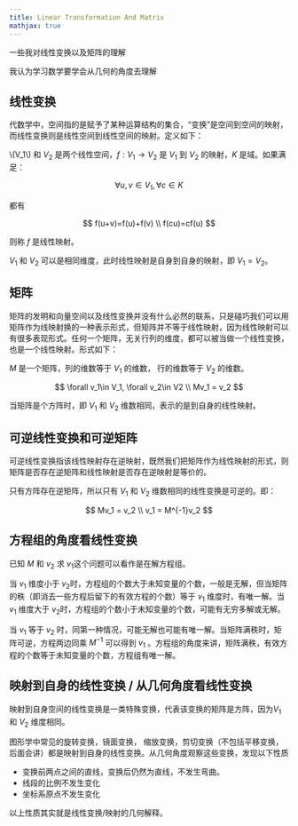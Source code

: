 ```yaml
---
title: Linear Transformation And Matrix
mathjax: true
---
```


一些我对线性变换以及矩阵的理解

我认为学习数学要学会从几何的角度去理解

## 线性变换

代数学中，空间指的是赋予了某种运算结构的集合，“变换”是空间到空间的映射，而线性变换则是线性空间到线性空间的映射。定义如下：

\\(V_1\\) 和 $V_2$ 是两个线性空间，$f:V_1\rightarrow V_2$ 是 $V_1$ 到 $V_2$ 的映射，$K$ 是域。如果满足：

$$ \forall u,v\in V_1, \forall c\in K $$

都有

$$ f(u+v)=f(u)+f(v) \\ f(cu)=cf(u) $$

则称 $f$ 是线性映射。

$V_1$ 和 $V_2$ 可以是相同维度，此时线性映射是自身到自身的映射，即 $V_1=V_2$。

## 矩阵

矩阵的发明和向量空间以及线性变换并没有什么必然的联系，只是碰巧我们可以用矩阵作为线映射换的一种表示形式，但矩阵并不等于线性映射，因为线性映射可以有很多表现形式。任何一个矩阵，无关行列的维度，都可以被当做一个线性变换，也是一个线性映射。形式如下：

$M$ 是一个矩阵，列的维数等于 $V_1$ 的维数， 行的维数等于 $V_2$ 的维数。

$$ \forall v_1\in V_1, \forall v_2\in V2 \\ Mv_1 = v_2 $$

当矩阵是个方阵时，即 $V_1$ 和 $V_2$ 维数相同，表示的是到自身的线性映射。

## 可逆线性变换和可逆矩阵

可逆线性变换指该线性映射存在逆映射，既然我们把矩阵作为线性映射的形式，则矩阵是否存在逆矩阵和线性映射是否存在逆映射是等价的。

只有方阵存在逆矩阵，所以只有 $V_1$ 和 $V_2$ 维数相同的线性变换是可逆的。即：

$$ Mv_1 = v_2 \\ v_1 = M^{-1}v_2
$$

## 方程组的角度看线性变换
已知 $M$ 和 $v_2$ 求 $v_1$这个问题可以看作是在解方程组。

当 $v_1$ 维度小于 $v_2$时，方程组的个数大于未知变量的个数，一般是无解，但当矩阵的秩（即消去一些方程后留下的有效方程的个数）等于 $v_1$ 维度时，有唯一解。当 $v_1$ 维度大于 $v_2$时，方程组的个数小于未知变量的个数，可能有无穷多解或无解。

当 $v_1$ 等于 $v_2$ 时，同第一种情况，可能无解也可能有唯一解。当矩阵满秩时，矩阵可逆，方程两边同乘 $M^{-1}$ 可以得到 $v_1$ 。方程组的角度来讲，矩阵满秩，有效方程的个数等于未知变量的个数，方程组有唯一解。

## 映射到自身的线性变换 / 从几何角度看线性变换

映射到自身空间的线性变换是一类特殊变换，代表该变换的矩阵是方阵，因为$V_1$ 和 $V_2$ 维度相同。

图形学中常见的旋转变换，镜面变换， 缩放变换，剪切变换（不包括平移变换，后面会讲）都是映射到自身的线性变换。从几何角度观察这些变换，发现以下性质
* 变换前两点之间的直线，变换后仍然为直线，不发生弯曲。
* 线段的比例不发生变化
* 坐标系原点不发生变化

以上性质其实就是线性变换/映射的几何解释。

